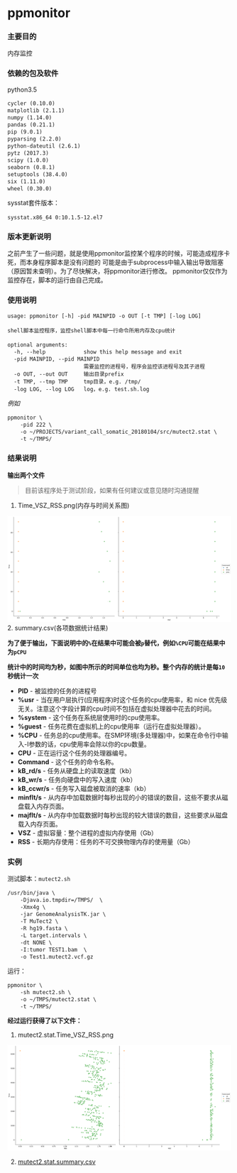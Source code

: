 # ppmonitor

### 主要目的

内存监控

### 依赖的包及软件

python3.5
```
cycler (0.10.0)
matplotlib (2.1.1)
numpy (1.14.0)
pandas (0.21.1)
pip (9.0.1)
pyparsing (2.2.0)
python-dateutil (2.6.1)
pytz (2017.3)
scipy (1.0.0)
seaborn (0.8.1)
setuptools (38.4.0)
six (1.11.0)
wheel (0.30.0)
```


sysstat套件版本：

`sysstat.x86_64 0:10.1.5-12.el7`

### 版本更新说明

之前产生了一些问题，就是使用ppmonitor监控某个程序的时候，可能造成程序卡死，而本身程序脚本是没有问题的
可能是由于subprocess中输入输出导致阻塞（原因暂未查明）。为了尽快解决，将ppmonitor进行修改。
ppmonitor仅仅作为监控存在，脚本的运行由自己完成。

### 使用说明


```
usage: ppmonitor [-h] -pid MAINPID -o OUT [-t TMP] [-log LOG]

shell脚本监控程序，监控shell脚本中每一行命令所用内存及cpu统计

optional arguments:
  -h, --help            show this help message and exit
  -pid MAINPID, --pid MAINPID
                        需要监控的进程号，程序会监控该进程号及其子进程
  -o OUT, --out OUT     输出目录prefix
  -t TMP, --tmp TMP     tmp目录，e.g. /tmp/
  -log LOG, --log LOG   log，e.g. test.sh.log
```

*例如*
```
ppmonitor \
    -pid 222 \
    -o ~/PROJECTS/variant_call_somatic_20180104/src/mutect2.stat \
    -t ~/TMPS/
```

### 结果说明

**输出两个文件**

>目前该程序处于测试阶段，如果有任何建议或意见随时沟通提醒


1. Time_VSZ_RSS.png(内存与时间关系图)

![VSZ_PSS](./Images/Time_VSZ_RSS.png)
2. summary.csv(各项数据统计结果)




**为了便于输出，下面说明中的`%`在结果中可能会被`p`替代，例如`%CPU`可能在结果中为`pCPU`**

**统计中的时间均为秒，如图中所示的时间单位也均为秒。整个内存的统计是每`10`秒统计一次**

- **PID** - 被监控的任务的进程号
- **%usr** - 当在用户层执行(应用程序)时这个任务的cpu使用率，和 nice 优先级无关。注意这个字段计算的cpu时间不包括在虚拟处理器中花去的时间。
- **%system** - 这个任务在系统层使用时的cpu使用率。
- **%guest** - 任务花费在虚拟机上的cpu使用率（运行在虚拟处理器）。
- **%CPU** - 任务总的cpu使用率。在SMP环境(多处理器)中，如果在命令行中输入-I参数的话，cpu使用率会除以你的cpu数量。
- **CPU** - 正在运行这个任务的处理器编号。
- **Command** - 这个任务的命令名称。
- **kB_rd/s** - 任务从硬盘上的读取速度（kb）
- **kB_wr/s** - 任务向硬盘中的写入速度（kb）
- **kB_ccwr/s** - 任务写入磁盘被取消的速率（kb）
- **minflt/s** - 从内存中加载数据时每秒出现的小的错误的数目，这些不要求从磁盘载入内存页面。
- **majflt/s** - 从内存中加载数据时每秒出现的较大错误的数目，这些要求从磁盘载入内存页面。
- **VSZ** - 虚拟容量：整个进程的虚拟内存使用（Gb）
- **RSS** - 长期内存使用：任务的不可交换物理内存的使用量（Gb）


### 实例

测试脚本：`mutect2.sh`
```
/usr/bin/java \
    -Djava.io.tmpdir=/TMPS/  \
    -Xmx4g \
    -jar GenomeAnalysisTK.jar \
    -T MuTect2 \
    -R hg19.fasta \
    -L target.intervals \
    -dt NONE \
    -I:tumor TEST1.bam  \
    -o Test1.mutect2.vcf.gz
```

运行：
```
ppmonitor \
    -sh mutect2.sh \
    -o ~/TMPS/mutect2.stat \
    -t ~/TMPS/
```

**经过运行获得了以下文件：**

1. mutect2.stat.Time_VSZ_RSS.png

![vsz_rss.png](./testdata/mutect2.stat.Time_VSZ_RSS.png)

2. [mutect2.stat.summary.csv](./testdata/mutect2.stat.summary.csv)